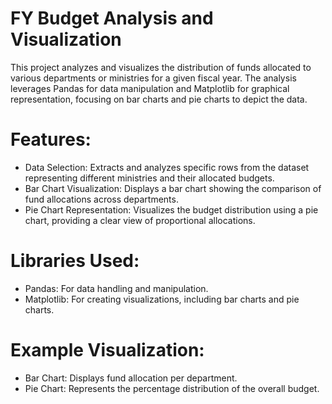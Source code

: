 # FY Budget Analysis and Visualization

This project analyzes and visualizes the distribution of funds allocated to various departments or ministries for a given fiscal year. The analysis leverages Pandas for data manipulation and Matplotlib for graphical representation, focusing on bar charts and pie charts to depict the data.

# Features:

- Data Selection: Extracts and analyzes specific rows from the dataset representing different ministries and their allocated budgets.
- Bar Chart Visualization: Displays a bar chart showing the comparison of fund allocations across departments.
- Pie Chart Representation: Visualizes the budget distribution using a pie chart, providing a clear view of proportional allocations.

# Libraries Used:

- Pandas: For data handling and manipulation.
- Matplotlib: For creating visualizations, including bar charts and pie charts.

# Example Visualization:

- Bar Chart: Displays fund allocation per department.
- Pie Chart: Represents the percentage distribution of the overall budget.
